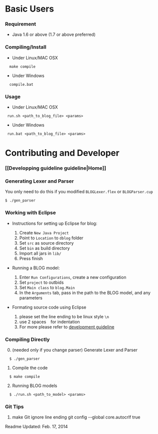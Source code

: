 # Basic Users
### Requirement
- Java 1.6 or above (1.7 or above preferred)

### Compiling/Install
- Under Linux/MAC OSX
```
  make compile
```
- Under Windows
```
  compile.bat
```

### Usage
- Under Linux/MAC OSX
```
 run.sh <path_to_blog_file> <params>
```
- Under Windows
```
 run.bat <path_to_blog_file> <params>
```

# Contributing and Developer
### [[Developping guideline guideline|Home]]

### Generating Lexer and Parser
You only need to do this if you modified `BLOGLexer.flex` or `BLOGParser.cup`
```
$ ./gen_parser
```

### Working with Eclipse
- Instructions for setting up Eclipse for blog:
  1. Create `New Java Project` 
  2. Point to `Location` to `dblog` folder
  3. Set `src` as source directory
  4. Set `bin` as build directory
  5. Import all jars in `lib/`
  6. Press finish

- Running a BLOG model:
  1. Enter `Run Configurations`, create a new configuration
  2. Set `project` to outbids
  3. Set `Main class` to `blog.Main`
  4. In the `Arguments` tab, pass in the path to the BLOG model, and any parameters

- Formating source code using Eclipse
  1. please set the line ending to be linux style `\n`
  2. use 2 spaces ` ` for indentation
  3. For more please refer to [development guideline](Home)

### Compiling Directly
0. (needed only if you change parser) Generate Lexer and Parser 
```
  $ ./gen_parser
```
1. Compile the code 
```
  $ make compile
```
2. Running BLOG models 
```
  $ ./run.sh <path_to_model> <params>
```

### Git Tips
1. make Git ignore line ending
 git config --global core.autocrlf true


Readme Updated: Feb. 17, 2014
